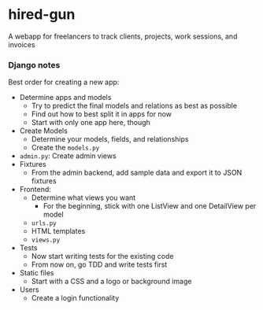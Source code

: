 # hired-gun

A webapp for freelancers to track clients, projects, work sessions, and invoices

### Django notes

Best order for creating a new app:

- Determine apps and models
  - Try to predict the final models and relations as best as possible
  - Find out how to best split it in apps for now
  - Start with only one app here, though
- Create Models
  - Determine your models, fields, and relationships
  - Create the `models.py`
- `admin.py`: Create admin views
- Fixtures
  - From the admin backend, add sample data and export it to JSON fixtures
- Frontend:
  - Determine what views you want
    - For the beginning, stick with one ListView and one DetailView per model
  - `urls.py`
  - HTML templates
  - `views.py`
- Tests
  - Now start writing tests for the existing code
  - From now on, go TDD and write tests first
- Static files
  - Start with a CSS and a logo or background image
- Users
  - Create a login functionality
